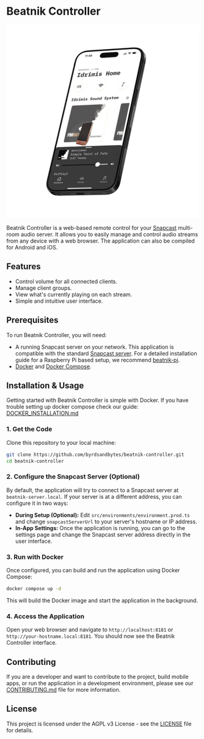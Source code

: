 # Beatnik Controller

![Beatnik Dashboard Screen](docs/images/iphone15_screen.webp)

Beatnik Controller is a web-based remote control for your [Snapcast](https://github.com/badaix/snapcast) multi-room audio server. It allows you to easily manage and control audio streams from any device with a web browser. The application can also be compiled for Android and iOS.

## Features

-   Control volume for all connected clients.
-   Manage client groups.
-   View what's currently playing on each stream.
-   Simple and intuitive user interface.

## Prerequisites

To run Beatnik Controller, you will need:

-   A running Snapcast server on your network. This application is compatible with the standard [Snapcast server](https://github.com/badaix/snapcast). For a detailed installation guide for a Raspberry Pi based setup, we recommend [beatnik-pi](https://github.com/byrdsandbytes/beatnik-pi).
-   [Docker](https://www.docker.com/get-started) and [Docker Compose](https://docs.docker.com/compose/install/).

## Installation & Usage

Getting started with Beatnik Controller is simple with Docker.
If you have trouble setting up docker compose check our guide: [DOCKER_INSTALLATION.md](./docs/DOCKER_INSTALLATION.md)

### 1. Get the Code

Clone this repository to your local machine:

```bash
git clone https://github.com/byrdsandbytes/beatnik-controller.git
cd beatnik-controller
```

### 2. Configure the Snapcast Server (Optional)

By default, the application will try to connect to a Snapcast server at `beatnik-server.local`. If your server is at a different address, you can configure it in two ways:

-   **During Setup (Optional):** Edit `src/environments/environment.prod.ts` and change `snapcastServerUrl` to your server's hostname or IP address.
-   **In-App Settings:** Once the application is running, you can go to the settings page and change the Snapcast server address directly in the user interface.

### 3. Run with Docker

Once configured, you can build and run the application using Docker Compose:

```bash
docker compose up -d
```

This will build the Docker image and start the application in the background.

### 4. Access the Application

Open your web browser and navigate to `http://localhost:8181` or `http://your-hostname.local:8181`. You should now see the Beatnik Controller interface.

## Contributing

If you are a developer and want to contribute to the project, build mobile apps, or run the application in a development environment, please see our [CONTRIBUTING.md](CONTRIBUTING.md) file for more information.

## License

This project is licensed under the AGPL v3 License - see the [LICENSE](LICENSE) file for details.

